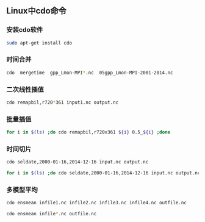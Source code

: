 ## Linux中cdo命令  

###  安装cdo软件
```bash
sudo apt-get install cdo
```
### 时间合并
```bash
cdo  mergetime  gpp_Lmon-MPI*.nc  05gpp_Lmon-MPI-2001-2014.nc
```
### 二次线性插值  
```bash
cdo remapbil,r720*361 input1.nc output.nc
```
### 批量插值
```bash
for i in $(ls) ;do cdo remapbil,r720x361 ${i} 0.5_${i} ;done
```
### 时间切片
```bash
cdo seldate,2000-01-16,2014-12-16 input.nc output.nc
```
```bash
for i in $(ls) ;do cdo seldate,2000-01-16,2014-12-16 input.nc output.nc ;done
```
### 多模型平均
```bash
cdo ensmean infile1.nc infile2.nc infile3.nc infile4.nc outfile.nc
```
```bash
cdo ensmean infile*.nc outfile.nc
```
